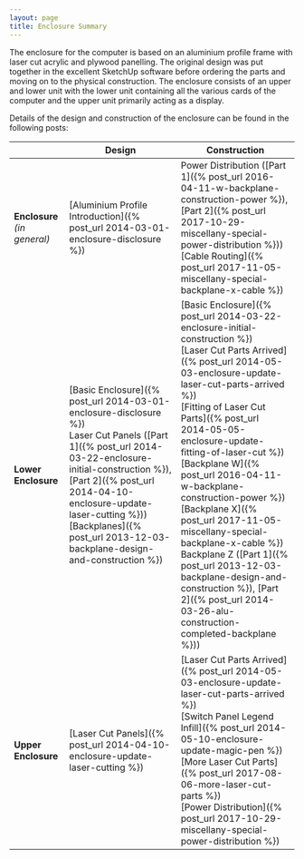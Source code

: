 ```yaml
---
layout: page
title: Enclosure Summary
---
```


The enclosure for the computer is based on an aluminium profile frame with laser cut acrylic and plywood panelling. The original design was put together in the excellent SketchUp software before ordering the parts and moving on to the physical construction. The enclosure consists of an upper and lower unit with the lower unit containing all the various cards of the computer and the upper unit primarily acting as a display.

Details of the design and construction of the enclosure can be found in the following posts:

| | Design | Construction |
|-|--------|--------------|
| **Enclosure**<br />*(in general)* | [Aluminium Profile Introduction]({% post_url 2014-03-01-enclosure-disclosure %}) | Power Distribution ([Part 1]({% post_url 2016-04-11-w-backplane-construction-power %}), [Part 2]({% post_url 2017-10-29-miscellany-special-power-distribution %}))<br />[Cable Routing]({% post_url 2017-11-05-miscellany-special-backplane-x-cable %}) |
| **Lower Enclosure** | [Basic Enclosure]({% post_url 2014-03-01-enclosure-disclosure %})<br />Laser Cut Panels ([Part 1]({% post_url 2014-03-22-enclosure-initial-construction %}), [Part 2]({% post_url 2014-04-10-enclosure-update-laser-cutting %}))<br />[Backplanes]({% post_url 2013-12-03-backplane-design-and-construction %}) | [Basic Enclosure]({% post_url 2014-03-22-enclosure-initial-construction %})<br />[Laser Cut Parts Arrived]({% post_url 2014-05-03-enclosure-update-laser-cut-parts-arrived %})<br />[Fitting of Laser Cut Parts]({% post_url 2014-05-05-enclosure-update-fitting-of-laser-cut %})<br />[Backplane W]({% post_url 2016-04-11-w-backplane-construction-power %})<br />[Backplane X]({% post_url 2017-11-05-miscellany-special-backplane-x-cable %})<br />Backplane Z ([Part 1]({% post_url 2013-12-03-backplane-design-and-construction %}), [Part 2]({% post_url 2014-03-26-alu-construction-completed-backplane %})) |
| **Upper Enclosure** | [Laser Cut Panels]({% post_url 2014-04-10-enclosure-update-laser-cutting %}) | [Laser Cut Parts Arrived]({% post_url 2014-05-03-enclosure-update-laser-cut-parts-arrived %})<br />[Switch Panel Legend Infill]({% post_url 2014-05-10-enclosure-update-magic-pen %})<br />[More Laser Cut Parts]({% post_url 2017-08-06-more-laser-cut-parts %})<br />[Power Distribution]({% post_url 2017-10-29-miscellany-special-power-distribution %}) |